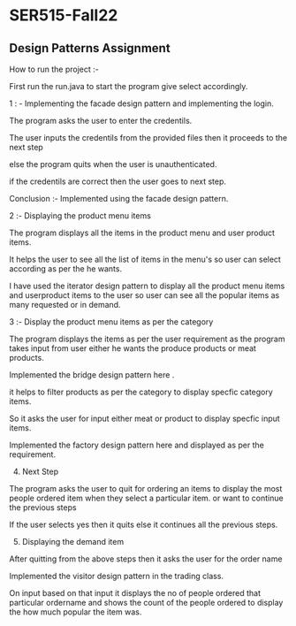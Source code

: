 # SER515-Fall22

## Design Patterns Assignment


How to run the project :-

First run the run.java to start the program give select accordingly.

1 : - Implementing the facade design pattern and implementing the login.

The program asks the user to enter the credentils.

The user inputs the credentils from the provided files then it proceeds to the next step

else the program quits when the user is unauthenticated.

if the credentils are correct then the user goes to next step.

Conclusion :- Implemented using the facade design pattern.


2 :- Displaying the product menu items

The program displays all the items in the product menu and user product items.

It helps the user to see all the list of items in the menu's so user can select according as per the he wants.

I have used the iterator design pattern to display all the product menu items and userproduct items to the user so user can see all the popular items as many requested or in demand.


3 :- Display the product menu items as per the category

The program displays the items as per the user requirement as the program takes input from user either he wants the produce products or meat products.

Implemented the bridge design pattern here .

it helps to filter products as per the category to display specfic category items.

So it asks the user for input either meat or product to display specfic input items.

Implemented the factory design pattern here and displayed as per the requirement.

4. Next Step

The program asks the user to quit for ordering an items to display the most people ordered item when they select a particular item. or want to continue the previous steps

If the user selects yes then it quits else it continues all the previous steps.


5. Displaying the demand item

After quitting from the above steps then it asks the user for the order name

Implemented the visitor design pattern in the trading class. 

On input based on that input it displays the no of people ordered that particular ordername and shows the count of the people ordered to display the how much popular the item was.
